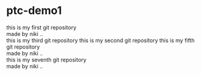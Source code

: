 # ptc-demo1
this is my first git repository 
<br> made by niki ..</br>
this is my third git repository 
this is my second git repository 
this is my fifth git repository
<br> made by niki ..</br>
this is my seventh git repository 
<br> made by niki ..</br>


